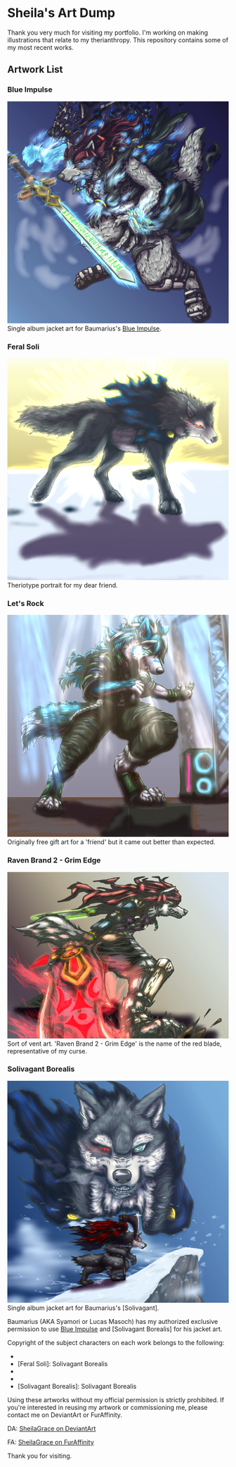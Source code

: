 # Sheila's Art Dump

Thank you very much for visiting my portfolio.
I'm working on making illustrations that relate to my therianthropy. This repository contains some of my most recent works.

## Artwork List

### Blue Impulse
![BlueImpulseMode04.png](https://github.com/SheilaGrace/illustrations/blob/main/BlueImpulseMode04.png)
Single album jacket art for Baumarius's [Blue Impulse].

### Feral Soli
![FeralSoli02.png](https://github.com/SheilaGrace/illustrations/blob/main/FeralSoli02.png)
Theriotype portrait for my dear friend.

### Let's Rock
![LetsRock02.png](https://github.com/SheilaGrace/illustrations/blob/main/LetsRock02.png)
Originally free gift art for a 'friend' but it came out better than expected.

### Raven Brand 2 - Grim Edge
![RavenBrand22.png](https://github.com/SheilaGrace/illustrations/blob/main/RavenBrand22.png)
Sort of vent art. 'Raven Brand 2 - Grim Edge' is the name of the red blade, representative of my curse.

### Solivagant Borealis
![SoliJacketArt02.png](https://github.com/SheilaGrace/illustrations/blob/main/SoliJacketArt02.png)
Single album jacket art for Baumarius's [Solivagant].

Baumarius (AKA Syamori or Lucas Masoch) has my authorized exclusive permission to use [Blue Impulse] and [Solivagant Borealis] for his jacket art.

Copyright of the subject characters on each work belongs to the following:

- [Blue Impulse]: Me (SheilaGrace)
- [Feral Soli]: Solivagant Borealis
- [Let's Rock]: ZephyrTSW (https://www.furaffinity.net/user/zephyrtsw/)
- [Raven Brand 2 - Grim Edge]: Me (SheilaGrace)
- [Solivagant Borealis]: Solivagant Borealis

Using these artworks without my official permission is strictly prohibited. If you're interested in reusing my artwork or commissioning me, please contact me on DeviantArt or FurAffinity.

DA: [SheilaGrace on DeviantArt](https://www.deviantart.com/sheilagrace)

FA: [SheilaGrace on FurAffinity](https://www.furaffinity.net/user/sheilagrace)

Thank you for visiting.
